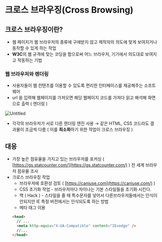 # 크로스 브라우징(Cross Browsing)

## 크로스 브라우징이란?

- 웹 페이지가 웹 브라우저의 종류에 구애받지 않고 제작자의 의도에 맞게 보여지거나 동작할 수 있게 하는 작업
- **W3C**의 웹 규격에 맞는 코딩을 함으로써 어느 브라우저, 기기에서 의도대로 보여지고 작동하는 기법

### 웹 브라우저와 렌더링

- 사용자들이 웹 컨텐츠를 이용할 수 있도록 편리한 인터페이스를 제공해주는 소프트웨어
- url 을 입력해 웹페이지를 가져오면 해당 웹페이지 코드를 가져다 읽고 해석해 화면으로 출력 ( 렌더링 )

![Untitled](https://s3.us-west-2.amazonaws.com/secure.notion-static.com/985015aa-3ee6-460d-8681-d567e8d1ee35/Untitled.png?X-Amz-Algorithm=AWS4-HMAC-SHA256&X-Amz-Content-Sha256=UNSIGNED-PAYLOAD&X-Amz-Credential=AKIAT73L2G45EIPT3X45%2F20220901%2Fus-west-2%2Fs3%2Faws4_request&X-Amz-Date=20220901T054918Z&X-Amz-Expires=86400&X-Amz-Signature=2655e9f6c5b0105649d8b74a7825cf69454d4b826bc26287b997ad4313825152&X-Amz-SignedHeaders=host&response-content-disposition=filename%20%3D%22Untitled.png%22&x-id=GetObject)

- 각각의 브라우저가 서로 다른 렌더링 엔진 사용 → 같은 HTML, CSS 코드라도 결과물이 조금씩 다름 ( 이를 **최소화**하기 위한 작업이 크로스 브라우징 )

## 대응

- 가장 높은 점유율을 가지고 있는 브라우저를 포커싱
  ( [https://gs.statcounter.com/](https://gs.statcounter.com/) ) 전 세계 브라우저 점유율 조사
- 크로스 브라우징 작업
  - 브라우저에 호환성 검토 ( [https://caniuse.com](https://caniuse.com/) )
  - CSS 초기화 작업 - 브라우저마다 차이나는 기본 스타일들을 초기화 시킨다.
  - 핵 ( Hack ) - 스타일을 줄 때 특수문자를 넣어서 다른브라우저들에서는 인식이 안되지만 IE 특정 버전에서는 인식되도록 하는 방법
  - 메타 태그 이용
  ```html
  <head>
    // ...
    <meta http-equiv="X-UA-Compatible" content="IE=edge" />
    //...
  </head>
  ```
